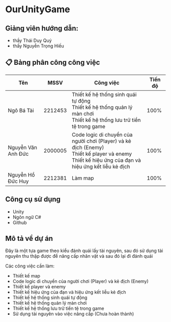 # OurUnityGame
## Giảng viên hướng dẫn:
* thầy Thái Duy Quý
* thầy Nguyễn Trọng Hiếu

## 📋 Bảng phân công công việc

| Tên                     | MSSV     | Công việc                                           | Tiến độ           |
|-------------------------|----------|-----------------------------------------------------|-------------------|
| Ngô Bá Tài              | 2212453  | Thiết kế hệ thống sinh quái tự động<br>Thiết kế hệ thống quản lý màn chơi<br>Thiết kế hệ thống lưu trữ tiền tệ trong game| 100% |
| Nguyễn Văn Anh Đức      | 2000005  | Code logic di chuyển của người chơi (Player) và kẻ địch (Enemy)<br>Thiết kế player và enemy<br>Thiết kế hiệu ứng của đạn và hiệu ứng kết liễu kẻ địch | 100%    |
| Nguyễn Hồ Đức Huy       | 2212381  | Làm map                                  |  100%|

## Công cụ sử dụng
* Unity
* Ngôn ngữ C#
* Github

## Mô tả về dự án
Đây là một tựa game theo kiểu đánh quái lấy tài nguyên, sau đó sử dụng tài nguyên thu thập được để nâng cấp nhân vật và sau đó lại đi đánh quái

Các công việc cần làm:
 * Thiết kế map
 * Code logic di chuyển của người chơi (Player) và kẻ địch (Enemy)
 * Thiết kế player và enemy
 * Thiết kế hiệu ứng của đạn và hiệu ứng kết liễu kẻ địch
 * Thiết kế hệ thống sinh quái tự động
 * Thiết kế hệ thống quản lý màn chơi
 * Thiết kế hệ thống lưu trữ tiền tệ trong game
 * Sử dụng tài nguyên vào việc nâng cấp (Chưa hoàn thành)
